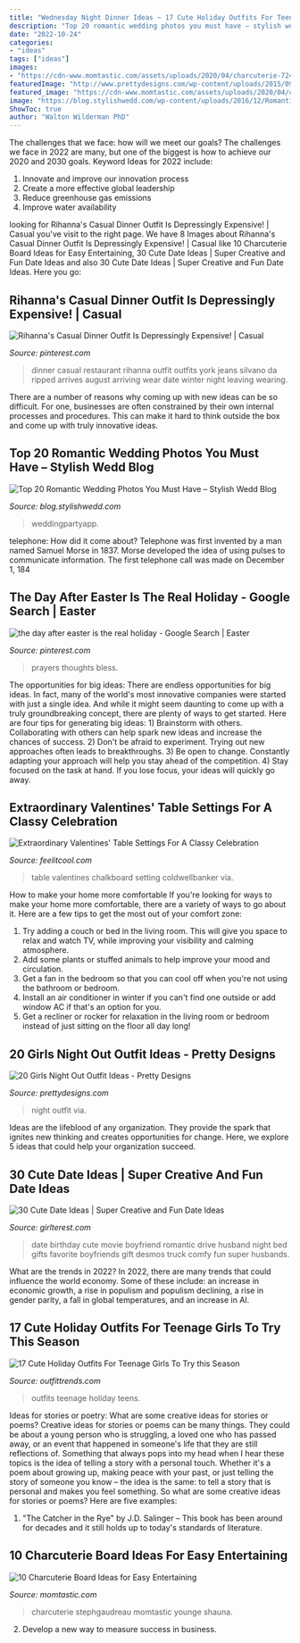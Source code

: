 ```yaml
---
title: "Wednesday Night Dinner Ideas ~ 17 Cute Holiday Outfits For Teenage Girls To Try This Season"
description: "Top 20 romantic wedding photos you must have – stylish wedd blog"
date: "2022-10-24"
categories:
- "ideas"
tags: ["ideas"]
images:
- "https://cdn-www.momtastic.com/assets/uploads/2020/04/charcuterie-724.jpg"
featuredImage: "http://www.prettydesigns.com/wp-content/uploads/2015/09/20-girls-night-out-outfit-ideas13.jpg"
featured_image: "https://cdn-www.momtastic.com/assets/uploads/2020/04/charcuterie-724.jpg"
image: "https://blog.stylishwedd.com/wp-content/uploads/2016/12/Romantic-Wedding-Photo-Ideas-with-Sparklers.jpg"
ShowToc: true
author: "Walton Wilderman PhD"
---
```



The challenges that we face: how will we meet our goals?
The challenges we face in 2022 are many, but one of the biggest is how to achieve our 2020 and 2030 goals. Keyword Ideas for 2022 include: 
1. Innovate and improve our innovation process 
2. Create a more effective global leadership 
3. Reduce greenhouse gas emissions 
4. Improve water availability 

	

		
looking for Rihanna&#039;s Casual Dinner Outfit Is Depressingly Expensive! | Casual you've visit to the right page. We have 8 Images about Rihanna&#039;s Casual Dinner Outfit Is Depressingly Expensive! | Casual like 10 Charcuterie Board Ideas for Easy Entertaining, 30 Cute Date Ideas | Super Creative and Fun Date Ideas and also 30 Cute Date Ideas | Super Creative and Fun Date Ideas. Here you go:
		
    
## Rihanna&#039;s Casual Dinner Outfit Is Depressingly Expensive! | Casual

<img loading=lazy src="https://i.pinimg.com/736x/eb/36/14/eb36144c4d05c82895205baabf02928a--casual-dinner-outfits-winter-outfits.jpg" onerror="this.onerror=null;this.src='https://tse3.mm.bing.net/th?id=OIP.nb06bl_bzkqAhatgwf3-GAHaLI&amp;pid=15.1';" alt="Rihanna&#039;s Casual Dinner Outfit Is Depressingly Expensive! | Casual">

_Source: pinterest.com_

>dinner casual restaurant rihanna outfit outfits york jeans silvano da ripped arrives august arriving wear date winter night leaving wearing. 

	

There are a number of reasons why coming up with new ideas can be so difficult. For one, businesses are often constrained by their own internal processes and procedures. This can make it hard to think outside the box and come up with truly innovative ideas.

    
## Top 20 Romantic Wedding Photos You Must Have – Stylish Wedd Blog

<img loading=lazy src="https://blog.stylishwedd.com/wp-content/uploads/2016/12/Romantic-Wedding-Photo-Ideas-with-Sparklers.jpg" onerror="this.onerror=null;this.src='https://tse1.mm.bing.net/th?id=OIP.Qj_debe6Hh4jYLulTB71MQHaKc&amp;pid=15.1';" alt="Top 20 Romantic Wedding Photos You Must Have – Stylish Wedd Blog">

_Source: blog.stylishwedd.com_

>weddingpartyapp. 

	

telephone: How did it come about?
Telephone was first invented by a man named Samuel Morse in 1837. Morse developed the idea of using pulses to communicate information. The first telephone call was made on December 1, 184
    
## The Day After Easter Is The Real Holiday - Google Search | Easter

<img loading=lazy src="https://i.pinimg.com/736x/34/6e/20/346e205bdbd29d719978360cf3d535b4.jpg" onerror="this.onerror=null;this.src='https://tse4.mm.bing.net/th?id=OIP.tIdnmHyqkxgoZNVRLR4ApwHaLH&amp;pid=15.1';" alt="the day after easter is the real holiday - Google Search | Easter">

_Source: pinterest.com_

>prayers thoughts bless. 

	

The opportunities for big ideas:
There are endless opportunities for big ideas. In fact, many of the world's most innovative companies were started with just a single idea. And while it might seem daunting to come up with a truly groundbreaking concept, there are plenty of ways to get started. Here are four tips for generating big ideas: 1) Brainstorm with others. Collaborating with others can help spark new ideas and increase the chances of success. 2) Don't be afraid to experiment. Trying out new approaches often leads to breakthroughs. 3) Be open to change. Constantly adapting your approach will help you stay ahead of the competition. 4) Stay focused on the task at hand. If you lose focus, your ideas will quickly go away.

    
## Extraordinary Valentines&#039; Table Settings For A Classy Celebration

<img loading=lazy src="https://feelitcool.com/wp-content/uploads/2016/02/cute-and0romantic-chalkboard-table-setting.jpg" onerror="this.onerror=null;this.src='https://tse3.mm.bing.net/th?id=OIP.LowIccjSIDebL5NeJWEUggHaLH&amp;pid=15.1';" alt="Extraordinary Valentines&#039; Table Settings For A Classy Celebration">

_Source: feelitcool.com_

>table valentines chalkboard setting coldwellbanker via. 

	

How to make your home more comfortable
If you're looking for ways to make your home more comfortable, there are a variety of ways to go about it. Here are a few tips to get the most out of your comfort zone: 
1. Try adding a couch or bed in the living room. This will give you space to relax and watch TV, while improving your visibility and calming atmosphere. 
2. Add some plants or stuffed animals to help improve your mood and circulation. 
3. Get a fan in the bedroom so that you can cool off when you're not using the bathroom or bedroom. 
4. Install an air conditioner in winter if you can't find one outside or add window AC if that's an option for you. 
5. Get a recliner or rocker for relaxation in the living room or bedroom instead of just sitting on the floor all day long!

    
## 20 Girls Night Out Outfit Ideas - Pretty Designs

<img loading=lazy src="http://www.prettydesigns.com/wp-content/uploads/2015/09/20-girls-night-out-outfit-ideas13.jpg" onerror="this.onerror=null;this.src='https://tse3.mm.bing.net/th?id=OIP.rC3VmS2Bjcmu6NIu55275QHaLH&amp;pid=15.1';" alt="20 Girls Night Out Outfit Ideas - Pretty Designs">

_Source: prettydesigns.com_

>night outfit via. 

	

Ideas are the lifeblood of any organization. They provide the spark that ignites new thinking and creates opportunities for change. Here, we explore 5 ideas that could help your organization succeed.

    
## 30 Cute Date Ideas | Super Creative And Fun Date Ideas

<img loading=lazy src="https://girlterest.com/wp-content/uploads/2016/04/daytrip.jpg" onerror="this.onerror=null;this.src='https://tse3.mm.bing.net/th?id=OIP.nql7TsPOiCvKQGOrl5XDZwHaHa&amp;pid=15.1';" alt="30 Cute Date Ideas | Super Creative and Fun Date Ideas">

_Source: girlterest.com_

>date birthday cute movie boyfriend romantic drive husband night bed gifts favorite boyfriends gift desmos truck comfy fun super husbands. 

	

What are the trends in 2022?
In 2022, there are many trends that could influence the world economy. Some of these include: an increase in economic growth, a rise in populism and populism declining, a rise in gender parity, a fall in global temperatures, and an increase in AI.

    
## 17 Cute Holiday Outfits For Teenage Girls To Try This Season

<img loading=lazy src="https://www.outfittrends.com/wp-content/uploads/2014/12/shinny-outfits-for-teens.jpg" onerror="this.onerror=null;this.src='https://tse3.mm.bing.net/th?id=OIP.rgHAeyvN8i0ngnQh2jcbUwAAAA&amp;pid=15.1';" alt="17 Cute Holiday Outfits For Teenage Girls To Try this Season">

_Source: outfittrends.com_

>outfits teenage holiday teens. 

	

Ideas for stories or poetry: What are some creative ideas for stories or poems?
Creative ideas for stories or poems can be many things. They could be about a young person who is struggling, a loved one who has passed away, or an event that happened in someone's life that they are still reflections of. Something that always pops into my head when I hear these topics is the idea of telling a story with a personal touch. Whether it's a poem about growing up, making peace with your past, or just telling the story of someone you know – the idea is the same: to tell a story that is personal and makes you feel something. So what are some creative ideas for stories or poems? Here are five examples: 
1. "The Catcher in the Rye" by J.D. Salinger – This book has been around for decades and it still holds up to today's standards of literature.

    
## 10 Charcuterie Board Ideas For Easy Entertaining

<img loading=lazy src="https://cdn-www.momtastic.com/assets/uploads/2020/04/charcuterie-724.jpg" onerror="this.onerror=null;this.src='https://tse3.mm.bing.net/th?id=OIP.iCZVD0c9i_a7o0HmSPwLbgHaE7&amp;pid=15.1';" alt="10 Charcuterie Board Ideas for Easy Entertaining">

_Source: momtastic.com_

>charcuterie stephgaudreau momtastic younge shauna. 

	

2. Develop a new way to measure success in business.

